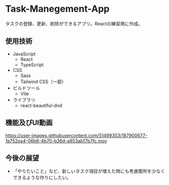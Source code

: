 # Task-Manegement-App

タスクの登録、更新、削除ができるアプリ。Reactの練習用に作成。

## 使用技術
- JavaScript
  - React
  - TypeScript
- CSS
  - Sass
  - Tailwind CSS（一部）
- ビルドツール
  - Vite
- ライブラリ
  - react-beautiful-dnd
  

## 機能及びUI動画
https://user-images.githubusercontent.com/51499353/187900677-1e752ea4-06b6-4b70-b36d-a853ab17b7fc.mov

## 今後の展望
- 「やりたいこと」など、新しいタスク項目が増えた時にも考慮箇所を少なくできるような作りにしたい。
